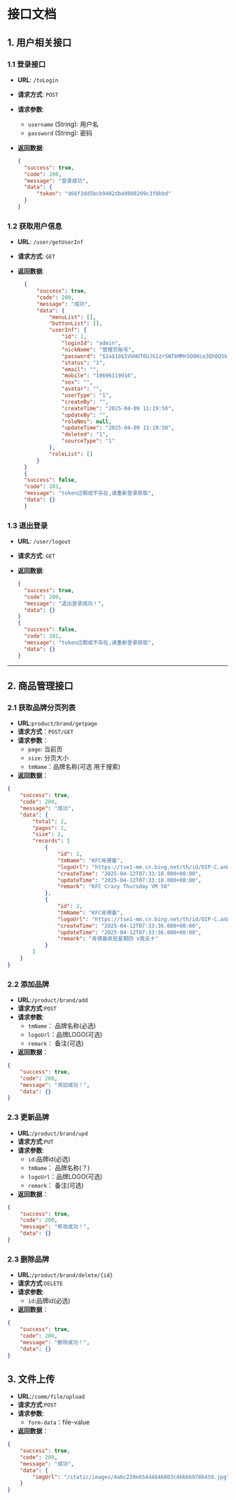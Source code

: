 
# 接口文档

## 1. 用户相关接口

### 1.1 登录接口

- **URL**: `/toLogin`
- **请求方式**: `POST`
- **请求参数**:
  - `username` (String): 用户名
  - `password` (String): 密码
- **返回数据**:

  ```json
  {
    "success": true,
    "code": 200,
    "message": "登录成功",
    "data": {
        "token": "d66f3dd5bcb9402dbdd008209c3f0bbd"
    }
  }
  ```

### 1.2 获取用户信息

- **URL**: `/user/getUserInf`
- **请求方式**: `GET`
- **返回数据**:

  ```json
    {
        "success": true,
        "code": 200,
        "message": "成功",
        "data": {
            "menuList": [],
            "buttonList": [],
            "userInf": {
                "id": 1,
                "loginId": "admin",
                "nickName": "管理员账号",
                "password": "$2a$10$5VUHUT6UJG1zrSWTbMMn5O0Hie3Qh0Q5kZ9wpDRm.VOOFNoYiOFdm",
                "status": "1",
                "email": "",
                "mobile": "18696119916",
                "sex": "",
                "avatar": "",
                "userType": "1",
                "createBy": "",
                "createTime": "2025-04-09 11:19:50",
                "updateBy": "",
                "roleNms": null,
                "updateTime": "2025-04-09 11:19:50",
                "deleted": "1",
                "sourceType": "1"
            },
            "roleList": []
        }
    }
    {
    "success": false,
    "code": 201,
    "message": "token过期或不存在,请重新登录获取",
    "data": {}
    }
  ```

### 1.3 退出登录

- **URL**: `/user/logout`
- **请求方式**: `GET`
- **返回数据**:

  ```json
  {
    "success": true,
    "code": 200,
    "message": "退出登录成功！",
    "data": {}
  }
  {
    "success": false,
    "code": 201,
    "message": "token过期或不存在,请重新登录获取",
    "data": {}
  }

  ```

---

## 2. 商品管理接口

### 2.1  获取品牌分页列表

- **URL**:`product/brand/getpage`
- **请求方式**：`POST/GET`
- **请求参数**：
  - `page`: 当前页
  - `size`: 分页大小
  - `tmName`：品牌名称(可选 用于搜索)
- **返回数据**：
  
``` json
{
    "success": true,
    "code": 200,
    "message": "成功",
    "data": {
        "total": 2,
        "pages": 1,
        "size": 2,
        "records": [
            {
                "id": 1,
                "tmName": "KFC肯德基",
                "logoUrl": "https://tse1-mm.cn.bing.net/th/id/OIP-C.anWuAPUpP4F_TGXX9yTTcwHaEA?w=319&h=180&c=7&r=0&o=5&dpr=1.3&pid=1.7",
                "createTime": "2025-04-12T07:33:18.000+00:00",
                "updateTime": "2025-04-12T07:33:18.000+00:00",
                "remark": "KFC Crazy Thursday VM 50"
            },
            {
                "id": 2,
                "tmName": "KFC肯德基",
                "logoUrl": "https://tse1-mm.cn.bing.net/th/id/OIP-C.anWuAPUpP4F_TGXX9yTTcwHaEA?w=319&h=180&c=7&r=0&o=5&dpr=1.3&pid=1.7",
                "createTime": "2025-04-12T07:33:36.000+00:00",
                "updateTime": "2025-04-12T07:33:36.000+00:00",
                "remark": "肯德基疯狂星期四 v我五十"
            }
        ]
    }
}
```

### 2.2 添加品牌

- **URL**:`/product/brand/add`
- **请求方式**:`POST`
- **请求参数**:
  - `tmName`： 品牌名称(必选)
  - `logoUrl`：品牌LOGO(可选)
  - `remark`： 备注(可选)
- **返回数据**：

``` json
{
    "success": true,
    "code": 200,
    "message": "添加成功！",
    "data": {}
}
```

### 2.3 更新品牌

- **URL**:`/product/brand/upd`
- **请求方式**:`PUT`
- **请求参数**:
  - `id`:品牌id(必选)
  - `tmName`： 品牌名称(？)
  - `logoUrl`：品牌LOGO(可选)
  - `remark`： 备注(可选)
- **返回数据**：

```json
{
    "success": true,
    "code": 200,
    "message": "修改成功！",
    "data": {}
}
```

### 2.3 删除品牌

- **URL**:`/product/brand/delete/{id}`
- **请求方式**:`DELETE`
- **请求参数**:
  - `id`:品牌id(必选)
- **返回数据**：

```json
{
    "success": true,
    "code": 200,
    "message": "删除成功！",
    "data": {}
}
```

## 3. 文件上传

- **URL**:`/comm/file/upload`
- **请求方式**:`POST`
- **请求参数**:
  - `form-data`：file-value
- **返回数据**：

```json
{
    "success": true,
    "code": 200,
    "message": "成功",
    "data": {
        "imgUrl": "/static/images/4a6c220e654d4846803c4bbbb978b459.jpg"
    }
}
```
